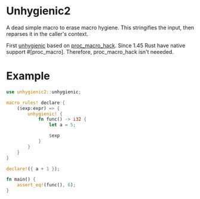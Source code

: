 # Unhygienic2

A dead simple macro to erase macro hygiene.
This stringifies the input, then reparses it in the caller's context.

First [unhygienic] based on [proc_macro_hack].
Since 1.45 Rust have native support #[proc_macro]. Therefore, proc_macro_hack isn't neeeded.

# Example
```rust
use unhygienic2::unhygienic;

macro_rules! declare {
    ($exp:expr) => {
        unhygienic! {
            fn func() -> i32 {
                let a = 5;

                $exp
            }
        }
    }
}

declare!({ a + 1 });

fn main() {
    assert_eq!(func(), 6);
}
```

[unhygienic]: https://github.com/Lymia/unhygienic
[proc_macro_hack]: https://github.com/dtolnay/proc-macro-hack